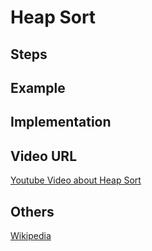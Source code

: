# Heap Sort

## Steps

## Example

## Implementation

## Video URL

[Youtube Video about Heap Sort](https://www.youtube.com/watch?v=MtQL_ll5KhQ&ab_channel=GeeksforGeeks)

## Others

[Wikipedia](https://en.wikipedia.org/wiki/Heapsort)
